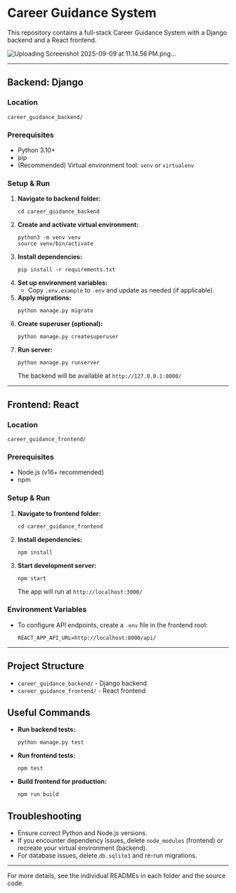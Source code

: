 
# Career Guidance System

This repository contains a full-stack Career Guidance System with a Django backend and a React frontend.

![Uploading Screenshot 2025-09-09 at 11.14.56 PM.png…]()

---

## Backend: Django

### Location
`career_guidance_backend/`

### Prerequisites
- Python 3.10+
- pip
- (Recommended) Virtual environment tool: `venv` or `virtualenv`

### Setup & Run
1. **Navigate to backend folder:**
	```
	cd career_guidance_backend
	```
2. **Create and activate virtual environment:**
	```
	python3 -m venv venv
	source venv/bin/activate
	```
3. **Install dependencies:**
	```
	pip install -r requirements.txt
	```
4. **Set up environment variables:**
	- Copy `.env.example` to `.env` and update as needed (if applicable).
5. **Apply migrations:**
	```
	python manage.py migrate
	```
6. **Create superuser (optional):**
	```
	python manage.py createsuperuser
	```
7. **Run server:**
	```
	python manage.py runserver
	```
	The backend will be available at `http://127.0.0.1:8000/`

---

## Frontend: React

### Location
`career_guidance_frontend/`

### Prerequisites
- Node.js (v16+ recommended)
- npm

### Setup & Run
1. **Navigate to frontend folder:**
	```
	cd career_guidance_frontend
	```
2. **Install dependencies:**
	```
	npm install
	```
3. **Start development server:**
	```
	npm start
	```
	The app will run at `http://localhost:3000/`

### Environment Variables
- To configure API endpoints, create a `.env` file in the frontend root:
  ```
  REACT_APP_API_URL=http://localhost:8000/api/
  ```

---

## Project Structure
- `career_guidance_backend/` - Django backend
- `career_guidance_frontend/` - React frontend

## Useful Commands
- **Run backend tests:**
  ```
  python manage.py test
  ```
- **Run frontend tests:**
  ```
  npm test
  ```
- **Build frontend for production:**
  ```
  npm run build
  ```

## Troubleshooting
- Ensure correct Python and Node.js versions.
- If you encounter dependency issues, delete `node_modules` (frontend) or recreate your virtual environment (backend).
- For database issues, delete `db.sqlite3` and re-run migrations.

---
For more details, see the individual READMEs in each folder and the source code.

